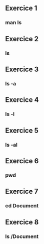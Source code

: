 Exercice 1
------
### man ls

Exercice 2
------
### ls

Exercice 3
------
### ls -a

Exercice 4
------
### ls -l

Exercice 5
------
### ls -al

Exercice 6
------
### pwd

Exercice 7
------
### cd Document

Exercice 8
------
### ls /Document
